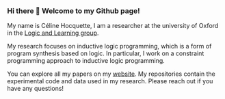 ### Hi there 👋 Welcome to my Github page!

My name is Céline Hocquette, I am a researcher at the university of Oxford in the [Logic and Learning group](https://www.andrewcropper.com/group).

My research focuses on inductive logic programming, which is a form of program synthesis based on logic. In particular, I work on a constraint programming approach to inductive logic programming.

You can explore all my papers on my [website](https://celinehocquette.github.io). My repositories contain the experimental code and data used in my research. Please reach out if you have any questions!
